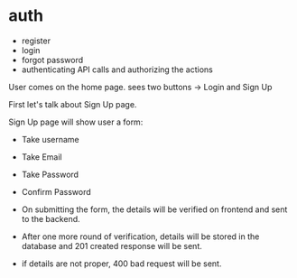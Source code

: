 # auth

- register
- login
- forgot password
- authenticating API calls and authorizing the actions


User comes on the home page.
sees two buttons -> Login and Sign Up

First let's talk about Sign Up page.

Sign Up page will show user a form:

- Take username
- Take Email
- Take Password
- Confirm Password

- On submitting the form, the details will be verified on frontend and sent to the backend.
- After one more round of verification, details will be stored in the database and 201 created response will be sent.
- if details are not proper, 400 bad request will be sent.
